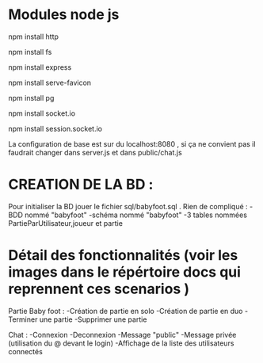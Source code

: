 # Modules node js
 
npm install http  

npm install fs 

npm install express 

npm install serve-favicon

npm install pg

npm install socket.io

npm install session.socket.io

La configuration de base est sur du localhost:8080 , si ça ne convient pas il faudrait changer dans server.js et dans public/chat.js

# CREATION DE LA BD :

Pour initialiser la BD jouer le fichier sql/babyfoot.sql . Rien de compliqué :
-BDD nommé "babyfoot"
-schéma nommé "babyfoot"
-3 tables nommées PartieParUtilisateur,joueur et partie


# Détail des fonctionnalités (voir les images dans le répértoire docs qui reprennent ces scenarios )

Partie Baby foot :
-Création de partie en solo
-Création de partie en duo
-Terminer une partie
-Supprimer une partie

Chat :
-Connexion
-Deconnexion
-Message "public"
-Message privée (utilisation du @ devant le login)
-Affichage de la liste des utilisateurs connectés
